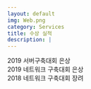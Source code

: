 ```yaml
---
layout: default
img: Web.png
category: Services
title: 수상 실적
description: |
---
```

2019 서버구축대회 은상<br>
2019 네트워크 구축대회 은상<br>
2018 네트워크 구축대회 장려<br>
